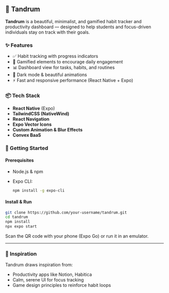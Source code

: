 ## 📱 Tandrum

**Tandrum** is a beautiful, minimalist, and gamified habit tracker and productivity dashboard — designed to help students and focus-driven individuals stay on track with their goals.

### ✨ Features

- ✅ Habit tracking with progress indicators
- 🌱 Gamified elements to encourage daily engagement
- 📊 Dashboard view for tasks, habits, and routines
- 🌙 Dark mode & beautiful animations
- ⚡ Fast and responsive performance (React Native + Expo)

### 📦 Tech Stack

- **React Native** (Expo)
- **TailwindCSS (NativeWind)**
- **React Navigation**
- **Expo Vector Icons**
- **Custom Animation & Blur Effects**
- **Convex BaaS**

### 🚀 Getting Started

#### Prerequisites

- Node.js & npm
- Expo CLI:

  ```bash
  npm install -g expo-cli
  ```

#### Install & Run

```bash
git clone https://github.com/your-username/tandrum.git
cd tandrum
npm install
npx expo start
```

Scan the QR code with your phone (Expo Go) or run it in an emulator.

---

### 🎨 Inspiration

Tandrum draws inspiration from:

- Productivity apps like Notion, Habitica
- Calm, serene UI for focus tracking
- Game design principles to reinforce habit loops
